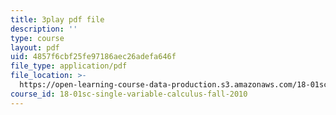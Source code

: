 ```yaml
---
title: 3play pdf file
description: ''
type: course
layout: pdf
uid: 4857f6cbf25fe97186aec26adefa646f
file_type: application/pdf
file_location: >-
  https://open-learning-course-data-production.s3.amazonaws.com/18-01sc-single-variable-calculus-fall-2010/4857f6cbf25fe97186aec26adefa646f_XRkgBWbWvg4.pdf
course_id: 18-01sc-single-variable-calculus-fall-2010
---
```

